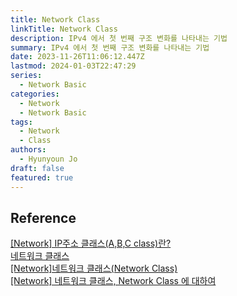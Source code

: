 ```yaml
---
title: Network Class
linkTitle: Network Class
description: IPv4 에서 첫 번째 구조 변화를 나타내는 기법
summary: IPv4 에서 첫 번째 구조 변화를 나타내는 기법
date: 2023-11-26T11:06:12.447Z
lastmod: 2024-01-03T22:47:29
series:
  - Network Basic
categories:
  - Network
  - Network Basic
tags:
  - Network
  - Class
authors:
  - Hyunyoun Jo
draft: false
featured: true
---
```


## Reference

[[Network] IP주소 클래스(A,B,C class)란?](https://limkydev.tistory.com/168)  
[네트워크 클래스](https://ko.wikipedia.org/wiki/%EB%84%A4%ED%8A%B8%EC%9B%8C%ED%81%AC_%ED%81%B4%EB%9E%98%EC%8A%A4)  
[[Network]네트워크 클래스(Network Class)](https://hyoje420.tistory.com/31)  
[[Network] 네트워크 클래스, Network Class 에 대하여](https://wonit.tistory.com/554)
